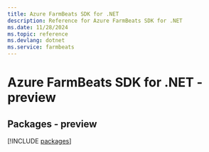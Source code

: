 ```yaml
---
title: Azure FarmBeats SDK for .NET
description: Reference for Azure FarmBeats SDK for .NET
ms.date: 11/28/2024
ms.topic: reference
ms.devlang: dotnet
ms.service: farmbeats
---
```

# Azure FarmBeats SDK for .NET - preview
## Packages - preview
[!INCLUDE [packages](farmbeats-index.md)]